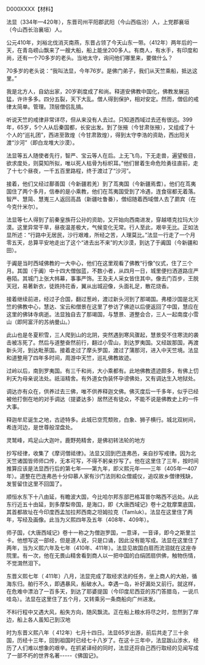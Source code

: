 D000XXXX【材料】

法显（334年—420年），东晋司州平阳郡武阳（今山西临汾）人，上党郡襄垣（今山西长治襄垣）人。



公元410年，刘裕北伐消灭南燕，东晋占领了今天山东一带。（412年）两年后的一天，在青岛崂山飘来了一艘大船，船上能坐200多人。有商人，有水手，有印度和尚，还有一个70多岁的老头。当地太守，询问他们哪里来，要做什么？



70多岁的老头说：“我叫法显，今年76岁。是佛门弟子，我们从天竺乘船，抵达这里。”

我是北方人，自幼出家，20岁剃度成了和尚。释道安佛教中国化，佛教发展迅猛，许许多多。四分五裂，天下大乱。僧人得到保护，相对安定。然而，僧侣的戒律太简单。管理。顶层僧侣乱搞。

听说天竺的戒律非常详尽，但从来没有人去过。只知道西域过去还有很远。399年，65岁，5个人从后秦国都，长安出发。到了张掖（今甘肃张掖），又组成了十个人的“巡礼团”，西进至敦煌（今甘肃敦煌），得到太守李浩的资助，西出阳关渡“沙河”（即白龙堆大沙漠）。

法显等五人随使者先行，智严、宝云等人在后。上无飞鸟，下无走兽，遍望极目，欲求度处，则莫知所拟，唯以死人枯骨为标帜耳。”他们冒着生命危险勇往直前，走了十七个昼夜，一千五百里路程，终于渡过了“沙河”。

接着，他们又经过鄯善国（今新疆若羌）到了茑夷国（今新疆焉耆）。他们在茑夷国住了两个多月，信奉的是小乘教，他们在茑夷国受到了冷遇，连食宿都无着落。智严、慧简、慧嵬三人返回高昌（新疆吐鲁番），僧绍随着西域僧人去了罽宾（在今克什米尔）。

法显等七人得到了前秦皇族苻公孙的资助，又开始向西南进发，穿越塔克拉玛大沙漠。这里异常干旱，昼夜温差极大，气候变化无常。行人至此，艰辛无比。正如法显所述：“行路中无居民，沙行艰难，所经之苦，人理莫比。”法显一行走了一个月零五天，总算平安地走出了这个“进去出不来”的大沙漠，到达了于阗国（今新疆和田）。

于阗是当时西域佛教的一大中心，他们在这里观看了佛教“行像”仪式，住了三个月。其国（于阗）中十四大僧伽蓝，不数小者，从四月一日，城里便扫洒道路庄严巷陌。其城门上张大帏幕，事事严饰。王及夫人采女皆住其中。像去门百步，王脱天冠，易著新衣，徒跣持花香，翼从出城迎像，头面礼足，散花烧香。

接着继续前进，经过子合国，翻过葱岭，渡过新头河到了那竭国。弗楼沙国是北天竺的佛教中心，慧达、宝云和僧景在这里了参访了佛迹以后便返回了中国，慧应在这里的佛钵寺病逝。法显独自去了那竭国，与慧景、道整会合，三人一起南度小雪山（即阿富汗的苏纳曼山。）

此山也是冬夏积雪，三人爬到山的北阴，突然遇到寒风骤起，慧景受不住寒流的袭击被冻死了。然后与道整奋然前行，翻过小雪山，到达罗夷国。又经跋那国，再渡新头河，到达毗荼国。接着走过了摩头罗国，渡过了蒲那河，进入中天竺境。法显和道整用了四年多时间，周游中天竺，巡礼佛教故迹。

过岭以后，南到罗夷国。有三千和尚，大小乘都有。此地佛教遗迹颇多，有佛上忉利天为母亲说法处。祇洹精舍。有外道女伪装怀孕谤佛处，又有调达生入地狱处。

调达亦有众在，供养过去三佛，唯不供养释迦文佛。佛灭度后一千多年，似乎已经被他打倒在地的对手调达（提婆达多）居然还有徒众，不能不说是佛教史上的一件大事。

释迦牟尼诞生之地，古迹特多。此城已空荒颓败，白象、狮子横行。城北双树间，希连河边，是世尊般涅盘处。

灵鹫峰，鸡足山大迦叶。鹿野苑精舍，是佛初转法轮的地方

抄写经律，收集了《摩诃僧祗律》。法显又回到巴连弗邑，亲自抄写戒律。因为北天竺诸国皆师师口传，无本可写，不得不躬亲抄写了。他在这里住了三年，按时间推算应该是法显西行后的第七年——第九年，即义熙元年——三年（405年—407年）。道整在巴连弗邑十分仰慕人家有沙门法则和众僧威仪，追叹故乡僧律残缺，发誓留住这里不回国了。

顺恒水东下十八由延，有瞻波大国，今比哈尔邦东部巴格耳普尔略西不远处。从此东行近五十由延，到多摩梨帝国，是海口，即《大唐西域记》卷十之耽摩栗底国，其首都故址在今印度西孟加拉邦西南之坦姆拉克（Tamluk）。法显在这里住了两年，写经及画像。此当为义熙四年及五年（408年、409年）。

师子国，《大唐西域记》卷十一称之为僧迦罗国，一意译，一音译，即今之斯里兰卡。他想写这一部经，但是道人说，只是口诵，因此没有能写成。法显在这里住了两年，当为义熙六年及七年（410年、411年）。法显见故国白扇而流泪就在这座寺院里。有一次，他在无畏山精舍看到商人以一把中国的白绢团扇供佛，触物伤情，不觉潸然泪下。

东晋义熙七年（ 411年）八月，法显完成了取经求法的任务，坐上商人的大舶，循海东归。舶行不久，即遇暴风，船破水入。幸遇一岛，补好漏处又前行。就这样，在危难中漂泊了一百多天，到达了耶婆提国（今印度尼西亚的苏门答腊岛，一说爪哇岛）。法显在这里住了五个月，又转乘另一条商船向广州进发。

不料行程中又遇大风，船失方向，随风飘流。正在船上粮水将尽之时，忽然到了岸边，船上各人虽知己到汉地

时为东晋义熙八年（ 412年）七月十四日。法显65岁出游，前后共走了三十余国，历经十三年，回到祖国时已经七十八岁了。在这十三年中，法显跋山涉水，经历了人们难以想象的艰辛。在抓紧译经的同时，法显还将自己西行取经的见闻写成了一部不朽的世界名著-----《佛国记》。







